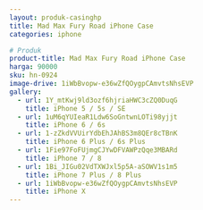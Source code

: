 ```yaml
---
layout: produk-casinghp
title: Mad Max Fury Road iPhone Case
categories: iphone

# Produk
product-title: Mad Max Fury Road iPhone Case
harga: 90000
sku: hn-0924
image-drive: 1iWbBvopw-e36wZfQOygpCAmvtsNhsEVP
gallery:
  - url: 1Y_mtKwj9ld3ozf6hjriaHWC3cZQ0DuqG
    title: iPhone 5 / 5s / SE
  - url: 1uM6qYUIeaR1Ldw6SoGntwnLOTi98yjjt
    title: iPhone 6 / 6s
  - url: 1-zZkdVVUirYdbEhJAhBS3m8QEr8cTBnK
    title: iPhone 6 Plus / 6s Plus
  - url: 1Fie97FoFUjmgCJYwDFVAWPzQqe3MBARd
    title: iPhone 7 / 8
  - url: 1Bi_JIGu02VdTXWJxl5p5A-aSOWV1s1m5
    title: iPhone 7 Plus / 8 Plus
  - url: 1iWbBvopw-e36wZfQOygpCAmvtsNhsEVP
    title: iPhone X
---
```

